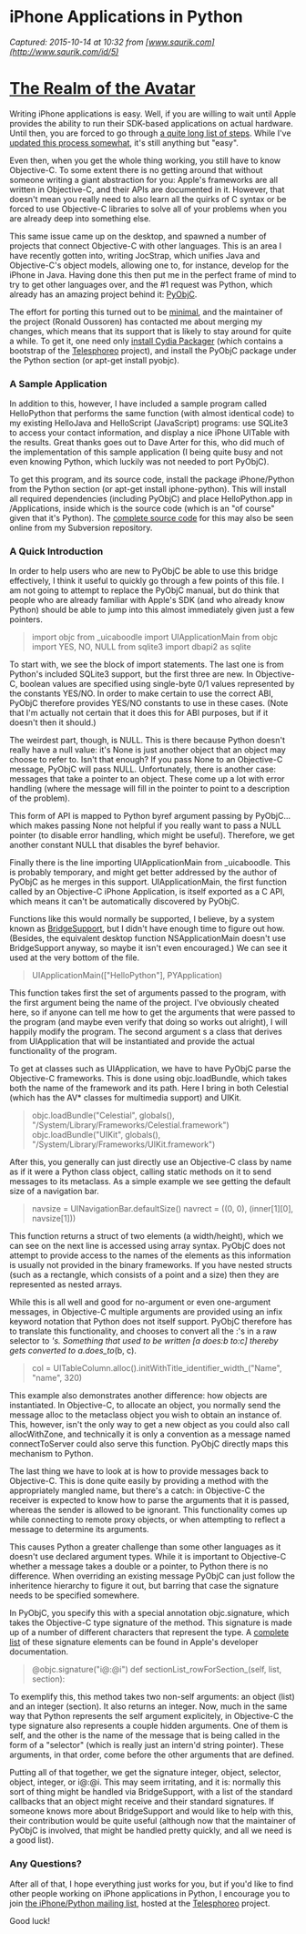 # iPhone Applications in Python

_Captured: 2015-10-14 at 10:32 from [www.saurik.com](http://www.saurik.com/id/5)_

# [The Realm of the Avatar](http://www.saurik.com)

Writing iPhone applications is easy. Well, if you are willing to wait until Apple provides the ability to run their SDK-based applications on actual hardware. Until then, you are forced to go through [a quite long list of steps](http://code.google.com/p/iphone-dev/wiki/Building). While I've [updated this process somewhat](http://www.saurik.com/id/4), it's still anything but "easy".

Even then, when you get the whole thing working, you still have to know Objective-C. To some extent there is no getting around that without someone writing a giant abstraction for you: Apple's frameworks are all written in Objective-C, and their APIs are documented in it. However, that doesn't mean you really need to also learn all the quirks of C syntax or be forced to use Objective-C libraries to solve all of your problems when you are already deep into something else.

This same issue came up on the desktop, and spawned a number of projects that connect Objective-C with other languages. This is an area I have recently gotten into, writing JocStrap, which unifies Java and Objective-C's object models, allowing one to, for instance, develop for the iPhone in Java. Having done this then put me in the perfect frame of mind to try to get other languages over, and the #1 request was Python, which already has an amazing project behind it: [PyObjC](http://pyobjc.sourceforge.net/).

The effort for porting this turned out to be [minimal](http://svn.telesphoreo.org/trunk/data/pyobjc/), and the maintainer of the project (Ronald Oussoren) has contacted me about merging my changes, which means that its support that is likely to stay around for quite a while. To get it, one need only [install Cydia Packager](http://www.saurik.com/id/1) (which contains a bootstrap of the [Telesphoreo](http://www.telesphoreo.org/) project), and install the PyObjC package under the Python section (or apt-get install pyobjc).

### A Sample Application

In addition to this, however, I have included a sample program called HelloPython that performs the same function (with almost identical code) to my existing HelloJava and HelloScript (JavaScript) programs: use SQLite3 to access your contact information, and display a nice iPhone UITable with the results. Great thanks goes out to Dave Arter for this, who did much of the implementation of this sample application (I being quite busy and not even knowing Python, which luckily was not needed to port PyObjC).

To get this program, and its source code, install the package iPhone/Python from the Python section (or apt-get install iphone-python). This will install all required dependencies (including PyObjC) and place HelloPython.app in /Applications, inside which is the source code (which is an "of course" given that it's Python). The [complete source code](http://svn.saurik.com/repos/menes/trunk/uicaboodle.py/HelloPython.py) for this may also be seen online from my Subversion repository.

### A Quick Introduction

In order to help users who are new to PyObjC be able to use this bridge effectively, I think it useful to quickly go through a few points of this file. I am not going to attempt to replace the PyObjC manual, but do think that people who are already familiar with Apple's SDK (and who already know Python) should be able to jump into this almost immediately given just a few pointers.

> import objc from _uicaboodle import UIApplicationMain from objc import YES, NO, NULL from sqlite3 import dbapi2 as sqlite 

To start with, we see the block of import statements. The last one is from Python's included SQLite3 support, but the first three are new. In Objective-C, boolean values are specified using single-byte 0/1 values represented by the constants YES/NO. In order to make certain to use the correct ABI, PyObjC therefore provides YES/NO constants to use in these cases. (Note that I'm actually not certain that it does this for ABI purposes, but if it doesn't then it should.)

The weirdest part, though, is NULL. This is there because Python doesn't really have a null value: it's None is just another object that an object may choose to refer to. Isn't that enough? If you pass None to an Objective-C message, PyObjC will pass NULL. Unfortunately, there is another case: messages that take a pointer to an object. These come up a lot with error handling (where the message will fill in the pointer to point to a description of the problem).

This form of API is mapped to Python byref argument passing by PyObjC... which makes passing None not helpful if you really want to pass a NULL pointer (to disable error handling, which might be useful). Therefore, we get another constant NULL that disables the byref behavior.

Finally there is the line importing UIApplicationMain from _uicaboodle. This is probably temporary, and might get better addressed by the author of PyObjC as he merges in this support. UIApplicationMain, the first function called by an Objective-C iPhone Application, is itself exported as a C API, which means it can't be automatically discovered by PyObjC.

Functions like this would normally be supported, I believe, by a system known as [BridgeSupport](http://trac.macosforge.org/projects/BridgeSupport), but I didn't have enough time to figure out how. (Besides, the equivalent desktop function NSApplicationMain doesn't use BridgeSupport anyway, so maybe it isn't even encouraged.) We can see it used at the very bottom of the file.

> UIApplicationMain(["HelloPython"], PYApplication) 

This function takes first the set of arguments passed to the program, with the first argument being the name of the project. I've obviously cheated here, so if anyone can tell me how to get the arguments that were passed to the program (and maybe even verify that doing so works out alright), I will happily modify the program. The second argument s a class that derives from UIApplication that will be instantiated and provide the actual functionality of the program.

To get at classes such as UIApplication, we have to have PyObjC parse the Objective-C frameworks. This is done using objc.loadBundle, which takes both the name of the framework and its path. Here I bring in both Celestial (which has the AV* classes for multimedia support) and UIKit.

> objc.loadBundle("Celestial", globals(), "/System/Library/Frameworks/Celestial.framework") objc.loadBundle("UIKit", globals(), "/System/Library/Frameworks/UIKit.framework") 

After this, you generally can just directly use an Objective-C class by name as if it were a Python class object, calling static methods on it to send messages to its metaclass. As a simple example we see getting the default size of a navigation bar.

> navsize = UINavigationBar.defaultSize() navrect = ((0, 0), (inner[1][0], navsize[1])) 

This function returns a struct of two elements (a width/height), which we can see on the next line is accessed using array syntax. PyObjC does not attempt to provide access to the names of the elements as this information is usually not provided in the binary frameworks. If you have nested structs (such as a rectangle, which consists of a point and a size) then they are represented as nested arrays.

While this is all well and good for no-argument or even one-argument messages, in Objective-C multiple arguments are provided using an infix keyword notation that Python does not itself support. PyObjC therefore has to translate this functionality, and chooses to convert all the :'s in a raw selector to _'s. Something that used to be written [a does:b to:c] thereby gets converted to a.does_to_(b, c).

> col = UITableColumn.alloc().initWithTitle_identifier_width_("Name", "name", 320) 

This example also demonstrates another difference: how objects are instantiated. In Objective-C, to allocate an object, you normally send the message alloc to the metaclass object you wish to obtain an instance of. This, however, isn't the only way to get a new object as you could also call allocWithZone, and technically it is only a convention as a message named connectToServer could also serve this function. PyObjC directly maps this mechanism to Python.

The last thing we have to look at is how to provide messages back to Objective-C. This is done quite easily by providing a method with the appropriately mangled name, but there's a catch: in Objective-C the receiver is expected to know how to parse the arguments that it is passed, whereas the sender is allowed to be ignorant. This functionality comes up while connecting to remote proxy objects, or when attempting to reflect a message to determine its arguments.

This causes Python a greater challenge than some other languages as it doesn't use declared argument types. While it is important to Objective-C whether a message takes a double or a pointer, to Python there is no difference. When overriding an existing message PyObjC can just follow the inheritence hierarchy to figure it out, but barring that case the signature needs to be specified somewhere.

In PyObjC, you specify this with a special annotation objc.signature, which takes the Objective-C type signature of the method. This signature is made up of a number of different characters that represent the type. A [complete list](http://developer.apple.com/documentation/Cocoa/Conceptual/ObjectiveC/Articles/chapter_13_section_9.html#//apple_ref/doc/uid/TP30001163-CH9-TPXREF165) of these signature elements can be found in Apple's developer documentation.

> @objc.signature("i@:@i") def sectionList_rowForSection_(self, list, section): 

To exemplify this, this method takes two non-self arguments: an object (list) and an integer (section). It also returns an integer. Now, much in the same way that Python represents the self argument explicitely, in Objective-C the type signature also represents a couple hidden arguments. One of them is self, and the other is the name of the message that is being called in the form of a "selector" (which is really just an intern'd string pointer). These arguments, in that order, come before the other arguments that are defined.

Putting all of that together, we get the signature integer, object, selector, object, integer, or i@:@i. This may seem irritating, and it is: normally this sort of thing might be handled via BridgeSupport, with a list of the standard callbacks that an object might receive and their standard signatures. If someone knows more about BridgeSupport and would like to help with this, their contribution would be quite useful (although now that the maintainer of PyObjC is involved, that might be handled pretty quickly, and all we need is a good list).

### Any Questions?

After all of that, I hope everything just works for you, but if you'd like to find other people working on iPhone applications in Python, I encourage you to join [the iPhone/Python mailing list](http://www.telesphoreo.org/cgi-bin/mailman/listinfo/iphone-python), hosted at the [Telesphoreo](http://www.telesphoreo.org/) project.

Good luck!
